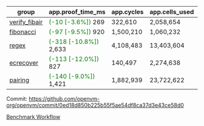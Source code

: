 | group | app.proof_time_ms | app.cycles | app.cells_used | leaf.proof_time_ms | leaf.cycles | leaf.cells_used |
| -- | -- | -- | -- | -- | -- | -- |
| [verify_fibair](https://github.com/openvm-org/openvm/blob/benchmark-results/benchmarks-pr/2108/verify_fibair-0ed18d850b225b55f5ae54df8ca37d3e43ce58d0.md) |<span style='color: green'>(-10 [-3.6%])</span> 269 |  322,610 |  2,058,654 |- | - | - |
| [fibonacci](https://github.com/openvm-org/openvm/blob/benchmark-results/benchmarks-pr/2108/fibonacci-0ed18d850b225b55f5ae54df8ca37d3e43ce58d0.md) |<span style='color: green'>(-97 [-9.5%])</span> 920 |  1,500,210 |  1,060,232 |- | - | - |
| [regex](https://github.com/openvm-org/openvm/blob/benchmark-results/benchmarks-pr/2108/regex-0ed18d850b225b55f5ae54df8ca37d3e43ce58d0.md) |<span style='color: green'>(-318 [-10.8%])</span> 2,633 |  4,108,483 |  13,403,604 |- | - | - |
| [ecrecover](https://github.com/openvm-org/openvm/blob/benchmark-results/benchmarks-pr/2108/ecrecover-0ed18d850b225b55f5ae54df8ca37d3e43ce58d0.md) |<span style='color: green'>(-113 [-12.0%])</span> 827 |  140,497 |  2,274,638 |- | - | - |
| [pairing](https://github.com/openvm-org/openvm/blob/benchmark-results/benchmarks-pr/2108/pairing-0ed18d850b225b55f5ae54df8ca37d3e43ce58d0.md) |<span style='color: green'>(-140 [-9.0%])</span> 1,421 |  1,882,939 |  23,722,622 |- | - | - |


Commit: https://github.com/openvm-org/openvm/commit/0ed18d850b225b55f5ae54df8ca37d3e43ce58d0

[Benchmark Workflow](https://github.com/openvm-org/openvm/actions/runs/17371154402)
